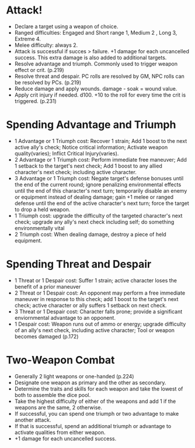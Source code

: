 # Attack!
- Declare a target using a weapon of choice.
- Ranged difficulties: Engaged and Short range 1, Medium 2 , Long 3, Extreme 4.
- Melee difficulty: always 2.
- Attack is successful if succes > failure. +1 damage for each uncancelled success. This extra damage is also added to additional targets.
- Resolve advantage and triumph. Commonly used to trigger weapon effect or crit. (p.219)
- Resolve threat and despair. PC rolls are resolved by GM, NPC rolls can be resolved by PCs. (p.219)
- Reduce damage and apply wounds. damage - soak = wound value.
- Apply crit injury if needed. d100. +10 to the roll for every time the crit is triggered. (p.231)

# Spending Advantage and Triumph
- 1 Advantage or 1 Triumph cost: Recover 1 strain; Add 1 boost to the next active ally's check; Notice critical information; Activate weapon quality(varies); Inflict Critical Injury(varies).
- 2 Advantage or 1 Triumph cost: Perform immediate free maneuver; Add 1 setback to the target's next check; Add 1 boost to any allied character's next check; including active character.
- 3 Advantage or 1 Triumph cost: Negate target's defense bonuses until the end of the current round; ignore penalizing environmental effects until the end of this character's next turn; temporarily disable an enemy or equipment instead of dealing damage; gain +1 melee or ranged defense until the end of the active character's next turn; force the target to drop a held weapon.
- 1 Triumph cost: upgrade the difficulty of the targeted character's next check; upgrade any ally's next check including self; do something environmentally vital
- 2 Triumph cost: When dealing damage, destroy a piece of held equipment.

# Spending Threat and Despair
- 1 Threat or 1 Despair cost: Suffer 1 strain; active character loses the benefit of a prior maneuver
- 2 Threat or 1 Despair cost: An opponent may perform a free immediate maneuver in response to this check; add 1 boost to the target's next check; active character or ally suffers 1 setback on next check.
- 3 Threat or 1 Despair cost: Character falls prone; provide a significant enviornmental advantage to an opponent.
- 1 Despair cost: Weapon runs out of ammo or energy; upgrade difficulty of an ally's next check, including active character; Tool or weapon becomes damaged (p.172)

# Two-Weapon Combat
- Generally 2 light weapons or one-handed (p.224)
- Designate one weapon as primary and the other as secondary.
- Determine the traits and skills for each weapon and take the lowest of both to assemble the dice pool.
- Take the highest difficulty of either of the weapons and add 1 if the weapons are the same, 2 otherwise.
- If successful, you can spend one triumph or two advantage to make another attack.
- If that is successful, spend an additional triumph or advantage to activate qualities from either weapon. 
- +1 damage for each uncancelled success.